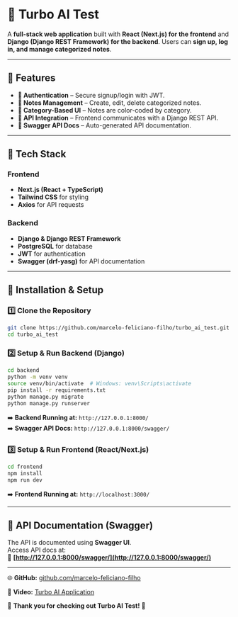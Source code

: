 # 🚀 Turbo AI Test

A **full-stack web application** built with **React (Next.js) for the frontend** and **Django (Django REST Framework) for the backend**. Users can **sign up, log in, and manage categorized notes**.

---

## 📌 Features

- **🔐 Authentication** – Secure signup/login with JWT.
- **📝 Notes Management** – Create, edit, delete categorized notes.
- **🎨 Category-Based UI** – Notes are color-coded by category.
- **🚀 API Integration** – Frontend communicates with a Django REST API.
- **📄 Swagger API Docs** – Auto-generated API documentation.

---

## 📌 Tech Stack

### **Frontend**
- **Next.js (React + TypeScript)**
- **Tailwind CSS** for styling
- **Axios** for API requests

### **Backend**
- **Django & Django REST Framework**
- **PostgreSQL** for database
- **JWT** for authentication
- **Swagger (drf-yasg)** for API documentation

---

## 📌 Installation & Setup

### **1️⃣ Clone the Repository**
```sh
git clone https://github.com/marcelo-feliciano-filho/turbo_ai_test.git
cd turbo_ai_test
```

### **2️⃣ Setup & Run Backend (Django)**
```sh
cd backend
python -m venv venv
source venv/bin/activate  # Windows: venv\Scripts\activate
pip install -r requirements.txt
python manage.py migrate
python manage.py runserver
```
➡️ **Backend Running at:** `http://127.0.0.1:8000/`  
➡️ **Swagger API Docs:** `http://127.0.0.1:8000/swagger/`

### **3️⃣ Setup & Run Frontend (React/Next.js)**
```sh
cd frontend
npm install
npm run dev
```
➡️ **Frontend Running at:** `http://localhost:3000/`

---

## 📌 API Documentation (Swagger)
The API is documented using **Swagger UI**.  
Access API docs at:  
🔗 **[http://127.0.0.1:8000/swagger/](http://127.0.0.1:8000/swagger/)**  


---
🌐 **GitHub:** [github.com/marcelo-feliciano-filho](https://github.com/marcelo-feliciano-filho)  

📝 **Video:** [Turbo AI Application](https://youtu.be/cSysu6pSWlI)

🚀 **Thank you for checking out Turbo AI Test!** 🚀

